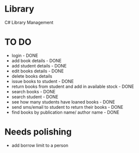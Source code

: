# Library
C# Library Management

# TO DO

- login - DONE
- add book details - DONE
- add student details - DONE
- edit books details - DONE
- delete books details
- issue books to student - DONE
- return books from student and add in available stock - DONE
- search books - DONE
- search student - DONE
- see how many students have loaned books - DONE
- send sms/email to student to return their books - DONE
- find books by publication name/ author name - DONE

# Needs polishing

- add borrow limit to a person
